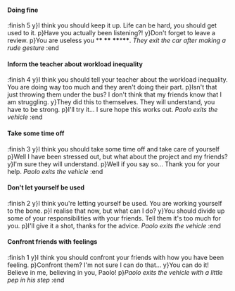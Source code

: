 #### Doing fine

:finish 5
y}I think you should keep it up. Life can be hard, you should get used to it.
p}Have you actually been listening?!
y}Don't forget to leave a review.
p}You are useless you \***\* \*\*** **\*\***\***\*\***. <i>They exit the car after making a rude gesture</i>
:end

#### Inform the teacher about workload inequality

:finish 4
y}I think you should tell your teacher about the workload inequality. You are doing way too much and they aren't doing their part.
p}Isn't that just throwing them under the bus? I don't think that my friends know that I am struggling.
y}They did this to themselves. They will understand, you have to be strong.
p}I'll try it... I sure hope this works out. <i>Paolo exits the vehicle</i>
:end

#### Take some time off

:finish 3
y}I think you should take some time off and take care of yourself
p}Well I have been stressed out, but what about the project and my friends?
y}I'm sure they will understand.
p}Well if you say so... Thank you for your help. <i>Paolo exits the vehicle</i>
:end

#### Don't let yourself be used

:finish 2
y}I think you're letting yourself be used. You are working yourself to the bone.
p}I realise that now, but what can I do?
y}You should divide up some of your responsibilities with your friends. Tell them it's too much for you.
p}I'll give it a shot, thanks for the advice. <i>Paolo exits the vehicle</i>
:end

#### Confront friends with feelings

:finish 1
y}I think you should confront your friends with how you have been feeling.
p}Confront them? I'm not sure I can do that...
y}You can do it! Believe in me, believing in you, Paolo!
p}<i>Paolo exits the vehicle with a little pep in his step</i>
:end
